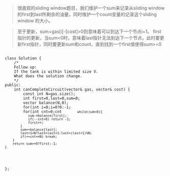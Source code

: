 >   很直观的sliding window题目，我们维护一个sum来记录从sliding window的first到last所剩余的油量，同时维护一个count变量的记录这个sliding window
的大小。

>   至于更新，sum+gas[i]-[cost]>0则意味着可以到达下一个节点i+1。
>   first指针的更新，当sum<0时，意味着last指针无法到达下一个节点，此时要更新first指针，同时要更新sum和count，直到找到一个first值使得sum>=0
<code>
class Solution {
    /*
    Follow up:
    If the tank is within limited size V.
    What does the solution change.
    */
public:
    int canCompleteCircuit(vector<int>& gas, vector<int>& cost) {
        const int N=gas.size();
        int first=0,last=0,sum=0;
        vector<int> balance(N,0);
        for(int i=0;i<N;i++) balance[i]=gas[i]-cost[i];
        if(balance.size()==1) return balance[0]>=0?0:-1;
        for(int cnt=0;cnt<N;){
            
            while(sum<0){
                sum-=balance[first];
                if(--cnt<0) return -1;
                first++;
            }
            sum+=balance[last];
            last+1<N?last=last+1:last=(last+1)%N;
            if(++cnt==N) break;
        }
        return sum>=0?first:-1;
    }
};
</code>
